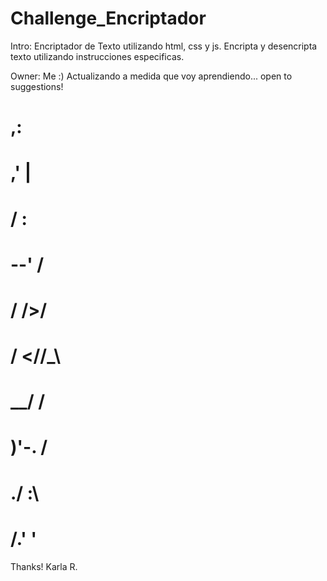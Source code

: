 # Challenge_Encriptador

Intro:
Encriptador de Texto utilizando html, css y js. Encripta y desencripta texto utilizando instrucciones especificas. 

Owner: Me :)
Actualizando a medida que voy aprendiendo... open to suggestions!

#                               ,:
#                             ,' |
#                            /   :
#                         --'   /
#                         \/ />/
#                         / <//_\
#                      __/   /
#                      )'-. /
#                      ./  :\
#                       /.' '

Thanks!
Karla R.
